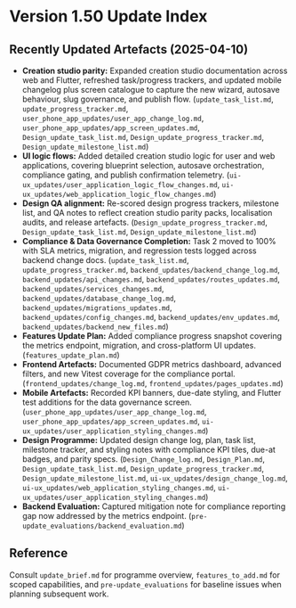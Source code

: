 # Version 1.50 Update Index

## Recently Updated Artefacts (2025-04-10)
- **Creation studio parity:** Expanded creation studio documentation across web and Flutter, refreshed task/progress trackers, and updated mobile changelog plus screen catalogue to capture the new wizard, autosave behaviour, slug governance, and publish flow. (`update_task_list.md`, `update_progress_tracker.md`, `user_phone_app_updates/user_app_change_log.md`, `user_phone_app_updates/app_screen_updates.md`, `Design_update_task_list.md`, `Design_update_progress_tracker.md`, `Design_update_milestone_list.md`)
- **UI logic flows:** Added detailed creation studio logic for user and web applications, covering blueprint selection, autosave orchestration, compliance gating, and publish confirmation telemetry. (`ui-ux_updates/user_application_logic_flow_changes.md`, `ui-ux_updates/web_application_logic_flow_changes.md`)
- **Design QA alignment:** Re-scored design progress trackers, milestone list, and QA notes to reflect creation studio parity packs, localisation audits, and release artefacts. (`Design_update_progress_tracker.md`, `Design_update_task_list.md`, `Design_update_milestone_list.md`)
- **Compliance & Data Governance Completion:** Task 2 moved to 100% with SLA metrics, migration, and regression tests logged across backend change docs. (`update_task_list.md`, `update_progress_tracker.md`, `backend_updates/backend_change_log.md`, `backend_updates/api_changes.md`, `backend_updates/routes_updates.md`, `backend_updates/services_changes.md`, `backend_updates/database_change_log.md`, `backend_updates/migrations_updates.md`, `backend_updates/config_changes.md`, `backend_updates/env_updates.md`, `backend_updates/backend_new_files.md`)
- **Features Update Plan:** Added compliance progress snapshot covering the metrics endpoint, migration, and cross-platform UI updates. (`features_update_plan.md`)
- **Frontend Artefacts:** Documented GDPR metrics dashboard, advanced filters, and new Vitest coverage for the compliance portal. (`frontend_updates/change_log.md`, `frontend_updates/pages_updates.md`)
- **Mobile Artefacts:** Recorded KPI banners, due-date styling, and Flutter test additions for the data governance screen. (`user_phone_app_updates/user_app_change_log.md`, `user_phone_app_updates/app_screen_updates.md`, `ui-ux_updates/user_application_styling_changes.md`)
- **Design Programme:** Updated design change log, plan, task list, milestone tracker, and styling notes with compliance KPI tiles, due-at badges, and parity specs. (`Design_Change_log.md`, `Design_Plan.md`, `Design_update_task_list.md`, `Design_update_progress_tracker.md`, `Design_update_milestone_list.md`, `ui-ux_updates/design_change_log.md`, `ui-ux_updates/web_application_styling_changes.md`, `ui-ux_updates/user_application_styling_changes.md`)
- **Backend Evaluation:** Captured mitigation note for compliance reporting gap now addressed by the metrics endpoint. (`pre-update_evaluations/backend_evaluation.md`)

## Reference
Consult `update_brief.md` for programme overview, `features_to_add.md` for scoped capabilities, and `pre-update_evaluations` for baseline issues when planning subsequent work.
